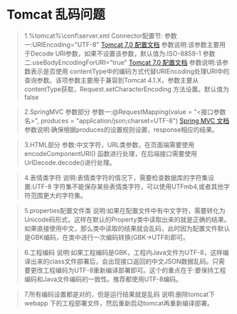# Tomcat 乱码问题
> 1.%tomcat%\conf\server.xml
>   Connector配置节:
>   参数一:URIEncoding="UTF-8" [Tomcat 7.0 配置文档](https://tomcat.apache.org/tomcat-7.0-doc/config/ajp.html)
>   参数说明:该参数主要用于Decode URI参数，如果不设置该参数，默认值为:ISO-8859-1 
>   参数二:useBodyEncodingForURI="true" [Tomcat 7.0 配置文档](https://tomcat.apache.org/tomcat-7.0-doc/config/ajp.html)
>   参数说明:该参数表示是否使用 contentType中的编码方式代替URIEncoding处理URI中的查询参数。该项参数主要用于兼容到Tomcat 4.1.X，参数主要从contentType获取，Request.setCharacterEncoding 方法设置。默认值为false

> 2.SpringMVC  参数部分
>   参数一:@RequestMapping(value = "<接口参数名>", produces = "application/json;charset=UTF-8") [Spring MVC 文档](http://docs.spring.io/spring/docs/4.2.6.RELEASE/spring-framework-reference/htmlsingle/#mvc-ann-requestmapping-produces)
>   参数说明:确保根据produces的设置规则设置，response相应的结果。

> 3.HTML部分
>  参数:中文字符，URL类参数，在页面端需要使用encodeComponentURI() 函数进行处理，在后端接口需要使用UrlDecode.decode()进行处理。

> 4.表情类字符
>  说明:表情类字符的情况下，需要检查数据库的字符集设置:UTF-8 字符集不能保存某些表情类字符，可以使用UTFmb4,或者其他字符范围更大的字符集。

> 5.properties配置文件类
>  说明:如果在配置文件中有中文字符，需要转化为Unicode码形式，这样在默认的Property类中读取出来的就是正确的结果。如果直接使用中文，那么类中读取的结果就会乱码，此时因为配置文件默认是GBK编码，在类中进行一次编码转换(GBK->UTF8)即可。

> 6.工程编码
>  说明:如果工程编码是GBK，工程内Java文件为UTF-8，这样编译出来的class文件部署后，会出现接口返回的中文JSON数据乱码。只需要更改工程编码为UTF-8重新编译部署即可。这个的重点在于:要保持工程编码和Java文件编码的一致性。推荐都使用UTF-8编码。

> 7.所有编码设置都是对的，但是运行结果就是乱码
>  说明:删除tomcat下webapp 下的工程部署文件，然后重新启动tomcat再重新编译部署。



